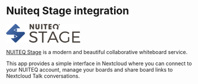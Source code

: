 # Nuiteq Stage integration

[<img src="https://github.com/eneiluj/integration_nuiteq/raw/master/img/nuiteq.stage.logo.svg" width="200" />](https://nuiteqstage.se/en)

[NUITEQ Stage](https://nuiteqstage.se/en) is a modern and beautiful collaborative whiteboard service.

This app provides a simple interface in Nextcloud where you can connect to your NUITEQ account,
manage your boards and share board links to Nextcloud Talk conversations.
